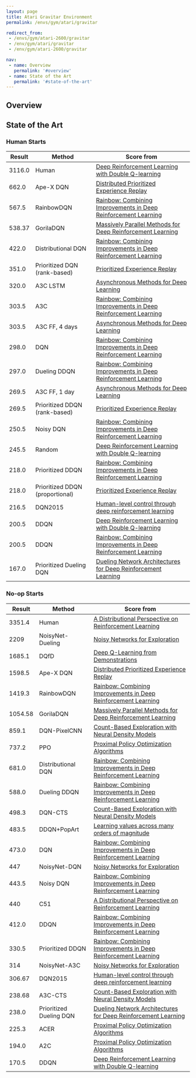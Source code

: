 ```yaml
---
layout: page
title: Atari Gravitar Environment
permalink: /envs/gym/atari/gravitar

redirect_from:
 - /envs/gym/atari-2600/gravitar
 - /env/gym/atari/gravitar
 - /env/gym/atari-2600/gravitar

nav:
 - name: Overview
   permalink: '#overview'
 - name: State of the Art
   permalink: '#state-of-the-art'
---
```



## Overview

## State of the Art

### Human Starts

| Result | Method | Score from |
|--------|--------|------------|
| 3116.0 | Human | [Deep Reinforcement Learning with Double Q-learning](https://arxiv.org/abs/1509.06461) |
| 662.0 | Ape-X DQN | [Distributed Prioritized Experience Replay](https://arxiv.org/abs/1803.00933) |
| 567.5 | RainbowDQN | [Rainbow: Combining Improvements in Deep Reinforcement Learning](https://arxiv.org/abs/1710.02298) |
| 538.37 | GorilaDQN | [Massively Parallel Methods for Deep Reinforcement Learning](https://arxiv.org/abs/1507.04296) |
| 422.0 | Distributional DQN | [Rainbow: Combining Improvements in Deep Reinforcement Learning](https://arxiv.org/abs/1710.02298) |
| 351.0 | Prioritized DQN (rank-based) | [Prioritized Experience Replay](https://arxiv.org/abs/1511.05952) |
| 320.0 | A3C LSTM | [Asynchronous Methods for Deep Learning](https://arxiv.org/abs/1602.01783) |
| 303.5 | A3C | [Rainbow: Combining Improvements in Deep Reinforcement Learning](https://arxiv.org/abs/1710.02298) |
| 303.5 | A3C FF, 4 days | [Asynchronous Methods for Deep Learning](https://arxiv.org/abs/1602.01783) |
| 298.0 | DQN | [Rainbow: Combining Improvements in Deep Reinforcement Learning](https://arxiv.org/abs/1710.02298) |
| 297.0 | Dueling DDQN | [Rainbow: Combining Improvements in Deep Reinforcement Learning](https://arxiv.org/abs/1710.02298) |
| 269.5 | A3C FF, 1 day | [Asynchronous Methods for Deep Learning](https://arxiv.org/abs/1602.01783) |
| 269.5 | Prioritized DDQN (rank-based) | [Prioritized Experience Replay](https://arxiv.org/abs/1511.05952) |
| 250.5 | Noisy DQN | [Rainbow: Combining Improvements in Deep Reinforcement Learning](https://arxiv.org/abs/1710.02298) |
| 245.5 | Random | [Deep Reinforcement Learning with Double Q-learning](https://arxiv.org/abs/1509.06461) |
| 218.0 | Prioritized DDQN | [Rainbow: Combining Improvements in Deep Reinforcement Learning](https://arxiv.org/abs/1710.02298) |
| 218.0 | Prioritized DDQN (proportional) | [Prioritized Experience Replay](https://arxiv.org/abs/1511.05952) |
| 216.5 | DQN2015 | [Human-level control through deep reinforcement learning](https://web.stanford.edu/class/psych209/Readings/MnihEtAlHassibis15NatureControlDeepRL.pdf) |
| 200.5 | DDQN | [Deep Reinforcement Learning with Double Q-learning](https://arxiv.org/abs/1509.06461) |
| 200.5 | DDQN | [Rainbow: Combining Improvements in Deep Reinforcement Learning](https://arxiv.org/abs/1710.02298) |
| 167.0 | Prioritized Dueling DQN | [Dueling Network Architectures for Deep Reinforcement Learning](https://arxiv.org/abs/1511.06581) |

### No-op Starts

| Result | Method | Score from |
|--------|--------|------------|
| 3351.4 | Human | [A Distributional Perspective on Reinforcement Learning](https://arxiv.org/abs/1707.06887) |
| 2209 | NoisyNet-Dueling | [Noisy Networks for Exploration](https://arxiv.org/abs/1706.10295) |
| 1685.1 | DQfD | [Deep Q-Learning from Demonstrations](https://arxiv.org/abs/1704.03732) |
| 1598.5 | Ape-X DQN | [Distributed Prioritized Experience Replay](https://arxiv.org/abs/1803.00933) |
| 1419.3 | RainbowDQN | [Rainbow: Combining Improvements in Deep Reinforcement Learning](https://arxiv.org/abs/1710.02298) |
| 1054.58 | GorilaDQN | [Massively Parallel Methods for Deep Reinforcement Learning](https://arxiv.org/abs/1507.04296) |
| 859.1 | DQN-PixelCNN | [Count-Based Exploration with Neural Density Models](https://arxiv.org/abs/1703.01310) |
| 737.2 | PPO | [Proximal Policy Optimization Algorithms](https://arxiv.org/abs/1707.06347) |
| 681.0 | Distributional DQN | [Rainbow: Combining Improvements in Deep Reinforcement Learning](https://arxiv.org/abs/1710.02298) |
| 588.0 | Dueling DDQN | [Rainbow: Combining Improvements in Deep Reinforcement Learning](https://arxiv.org/abs/1710.02298) |
| 498.3 | DQN-CTS | [Count-Based Exploration with Neural Density Models](https://arxiv.org/abs/1703.01310) |
| 483.5 | DDQN+PopArt | [Learning values across many orders of magnitude](https://arxiv.org/abs/1602.07714) |
| 473.0 | DQN | [Rainbow: Combining Improvements in Deep Reinforcement Learning](https://arxiv.org/abs/1710.02298) |
| 447 | NoisyNet-DQN | [Noisy Networks for Exploration](https://arxiv.org/abs/1706.10295) |
| 443.5 | Noisy DQN | [Rainbow: Combining Improvements in Deep Reinforcement Learning](https://arxiv.org/abs/1710.02298) |
| 440 | C51 | [A Distributional Perspective on Reinforcement Learning](https://arxiv.org/abs/1707.06887) |
| 412.0 | DDQN | [Rainbow: Combining Improvements in Deep Reinforcement Learning](https://arxiv.org/abs/1710.02298) |
| 330.5 | Prioritized DDQN | [Rainbow: Combining Improvements in Deep Reinforcement Learning](https://arxiv.org/abs/1710.02298) |
| 314 | NoisyNet-A3C | [Noisy Networks for Exploration](https://arxiv.org/abs/1706.10295) |
| 306.67 | DQN2015 | [Human-level control through deep reinforcement learning](https://web.stanford.edu/class/psych209/Readings/MnihEtAlHassibis15NatureControlDeepRL.pdf) |
| 238.68 | A3C-CTS | [Count-Based Exploration with Neural Density Models](https://arxiv.org/abs/1703.01310) |
| 238.0 | Prioritized Dueling DQN | [Dueling Network Architectures for Deep Reinforcement Learning](https://arxiv.org/abs/1511.06581) |
| 225.3 | ACER | [Proximal Policy Optimization Algorithms](https://arxiv.org/abs/1707.06347) |
| 194.0 | A2C | [Proximal Policy Optimization Algorithms](https://arxiv.org/abs/1707.06347) |
| 170.5 | DDQN | [Deep Reinforcement Learning with Double Q-learning](https://arxiv.org/abs/1509.06461) |

